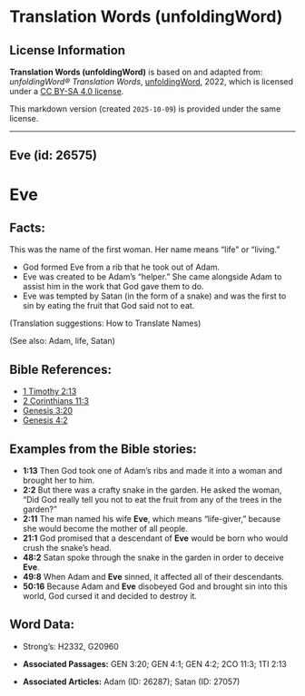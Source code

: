 # Translation Words (unfoldingWord)

## License Information

**Translation Words (unfoldingWord)** is based on and adapted from: _unfoldingWord® Translation Words_, [unfoldingWord](https://unfoldingword.org/utw), 2022, which is licensed under a [CC BY-SA 4.0 license](https://creativecommons.org/licenses/by-sa/4.0/legalcode.en).

This markdown version (created `2025-10-09`) is provided under the same license.



--------------------------------

## Eve (id: 26575)

Eve
===

Facts:
------

This was the name of the first woman. Her name means “life” or “living.”

* God formed Eve from a rib that he took out of Adam.
* Eve was created to be Adam’s “helper.” She came alongside Adam to assist him in the work that God gave them to do.
* Eve was tempted by Satan (in the form of a snake) and was the first to sin by eating the fruit that God said not to eat.

(Translation suggestions: How to Translate Names)

(See also: Adam, life, Satan)

Bible References:
-----------------

* [1 Timothy 2:13](https://ref.ly/1Tim2:13)
* [2 Corinthians 11:3](https://ref.ly/2Cor11:3)
* [Genesis 3:20](https://ref.ly/Gen3:20)
* [Genesis 4:2](https://ref.ly/Gen4:2)

Examples from the Bible stories:
--------------------------------

* **1:13** Then God took one of Adam’s ribs and made it into a woman and brought her to him.
* **2:2** But there was a crafty snake in the garden. He asked the woman, “Did God really tell you not to eat the fruit from any of the trees in the garden?”
* **2:11** The man named his wife **Eve**, which means “life\-giver,” because she would become the mother of all people.
* **21:1** God promised that a descendant of **Eve** would be born who would crush the snake’s head.
* **48:2** Satan spoke through the snake in the garden in order to deceive **Eve**.
* **49:8** When Adam and **Eve** sinned, it affected all of their descendants.
* **50:16** Because Adam and **Eve** disobeyed God and brought sin into this world, God cursed it and decided to destroy it.

Word Data:
----------

* Strong’s: H2332, G20960

* **Associated Passages:** GEN 3:20; GEN 4:1; GEN 4:2; 2CO 11:3; 1TI 2:13
* **Associated Articles:** Adam (ID: 26287); Satan (ID: 27057)

